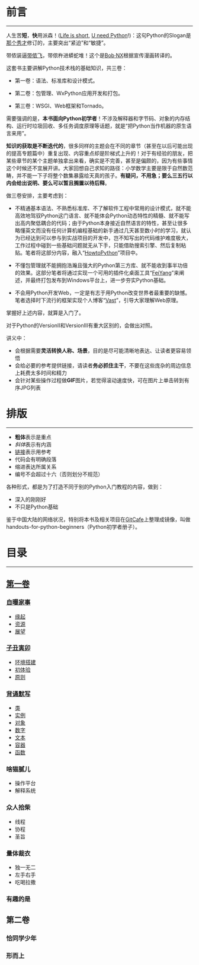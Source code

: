 # 前言 #
---
人生苦**短**，**快**用派森！([Life is short](http://www.sebsauvage.net/python/ "BruceEckel-PythonMotto"), [U need Python](http://zoomquiet.io/ "PythonSloganCN")!)：这句Python的Slogan是[那个秀才](http://zhouguoqiang.cn/ "作者")修订的，主要突出“紧迫”和“敏捷”。

带侬装逼[带侬飞](https://xkcd.com/353/ "FlyWithPython")，带侬杵进蟒蛇堆！这个是[Bob·NX](http://www.nagexiucai.com/ "作者")根据宣传漫画转译的。

这套书主要讲解Python技术栈的基础知识，共三卷：

- 第一卷：语法、标准库和设计模式。

- 第二卷：包管理、WxPython应用开发和打包。

- 第三卷：WSGI、Web框架和Tornado。

需要强调的是，**本书面向Python初学者**！不涉及解释器和字节码、对象的内存结构、运行时垃圾回收、多任务调度原理等话题，就是“把Python当作机器的原生语言来用”。

**知识的获取是不断迭代的**，很多同样的主题会在不同的章节（甚至在以后可能出现的提高专题篇中）重复出现、内容重点却是阶梯式上升的！对于有经验的朋友，把某些章节的某个主题单独拿出来看，确实是不完善，甚至是偏颇的，因为有些事情这个时候还不宜展开讲。大家回想自己求知的路径：小学数学主要是限于自然数范畴，并不能一下子将整个数集暴露给天真的孩子。**有疑问，不用急；要么三五行以内会给出说明、要么可以暂且搁置以待后释**。

做三卷安排，主要考虑到：

- 不精通基本语法、不熟悉标准库、不了解软件工程中常用的设计模式，就不能高效地驾驭Python这门语言、就不能体会Python动态特性的精髓、就不能写出高内聚低耦合的代码；由于Python本身接近自然语言的特性，甚至让很多略懂英文而没有任何计算机编程基础的新手通过几天甚至数小时的学习，就认为已经达到可以参与到实战项目的开发中，岂不知写出的代码维护难度极大，工作过程中碰到一些基础问题就无从下手，只能借助搜索引擎、然后复制粘贴。笔者将这部分内容，融入“[HowtoPython](https://github.com/nagexiucai/howtopython "HowtoPython")”项目中。

- 不懂包管理就不能拥抱浩瀚且强大的Python第三方库、就不能收到事半功倍的效果。这部分笔者将通过实现一个可用的插件化桌面工具“[FeiYang](https://github.com/nagexiucai/feiyang "FeiYang")”来阐述，并最终打包发布到Windows平台上，进一步夯实Python基础。

- 不会用Python开发Web，一定是有志于用Python改变世界者最重要的缺憾。笔者选择时下流行的框架实现个人博客“[Vast](https://github.com/nagexiucai/vast "Vast")”，引导大家理解Web原理。

掌握好上述内容，就算是入门了。

对于Python的VersionII和VersionIII有重大区别的，会做出对照。

讲义中：

- 会根据需要**灵活转换人称、场景**，目的是尽可能清晰地表达、让读者更容易领悟
- 会给必要的参考提供链接，请读者**务必抓住主干**，不要在这些庞杂的周边信息上耗费太多时间和精力
- 会针对某些操作过程做**GIF**图片，若觉得滚动速度快，可在图片上单击转到有序JPG列表

# 排版 #
---
- **粗体**表示是重点
- *斜体*表示有内涵
- [链接](./Python半深入讲义.md "本书")表示用参考
- 代码会有明确段落
- 缩进表达所属关系
- 编号不会超过十六（否则划分不规范）

各种形式，都是为了打造不同于别的Python入门教程的内容，做到：

- 深入的刚刚好
- 不只是Python基础

鉴于中国大陆的网络状况，特别将本书及相关项目在[GitCafe](https://git.coding.net/nagexiucai/handouts-for-python-beginners.git "gitcafe.com")上整理成镜像，叫做handouts-for-python-beginners（Python初学者册子）。

# 目录 #
---
## [第一卷](./Python半深入讲义/第一卷.md "卷一") ##
### [自曝家事](./Python半深入讲义/自曝家事 "自曝家事") ###
- [缘起](./Python半深入讲义/自曝家事/缘起.md "缘起")
- [资源](./Python半深入讲义/自曝家事/资源.md "资源")
- [展望](./Python半深入讲义/自曝家事/展望.md "展望")
### [子丑寅卯](./Python半深入讲义/子丑寅卯 "子丑寅卯") ###
- [环境搭建](./Python半深入讲义/子丑寅卯/环境搭建.md "环境搭建")
- [初体验](./Python半深入讲义/子丑寅卯/初体验.md "初体验")
- [原则](./Python半深入讲义/子丑寅卯/原则.md "原则")
### [背诵默写](./Python半深入讲义/背诵默写 "背诵默写") ###
- [类](./Python半深入讲义/背诵默写/类.md "类")
- [实例](./Python半深入讲义/背诵默写/实例.md "实例")
- [对象](./Python半深入讲义/背诵默写/对象.md "对象")
- [数字](./Python半深入讲义/背诵默写/数字.md "数字")
- [文本](./Python半深入讲义/背诵默写/文本.md "文本")
- [容器](./Python半深入讲义/背诵默写/容器.md "容器")
- [函数](./Python半深入讲义/背诵默写/函数.md "函数")
### 啥猫腻儿 ###
- 操作平台
- 解释系统
### 众人拾柴 ###
- 线程
- 协程
- 圣旨
### 量体裁衣 ###
- 独一无二
- 左手右手
- 吃喝拉撒
### 有趣的是 ###

## 第二卷 ##
### 恰同学少年 ###
### 形而上 ###
